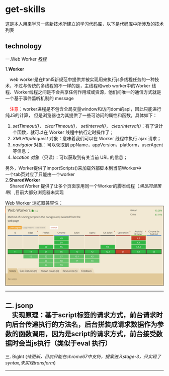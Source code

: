 # get-skills  
这是本人用来学习一些新技术所建立的学习代码库，以下是代码库中所涉及的技术列表

## technology
一.Web Worker *<a href="https://qiutc.me/post/the-multithread-in-javascript-web-worker.html">教程</a>*   

 1.**Worker**  
 
&ensp;&ensp;web worker是在html5新规范中提供并被实现用来执行js多线程任务的一种技术，不过与传统的多线程的不一样的是，主线程和web worker中的Worker
线程、Worker线程之间是不会共享任何作用域或资源，他们间唯一的通信方式就是一个基于事件监听机制的 message  

&ensp;&ensp;<span style="color:red">注意</span>：worker进程是不包含全局变量window和访问dom的api，因此只能进行纯JS的计算，
  但是浏览器也为其提供了一些可访问的属性和函数，具体如下：  
  1.    *setTimeout()*， *clearTimeout()*， *setInterval()*， *clearInterval()*：有了设计个函数，就可以在 Worker 线程中执行定时操作了；
  2.    *XMLHttpRequest* 对象：意味着我们可以在 Worker 线程中执行 ajax 请求；
  3.    *navigator* 对象：可以获取到 ppName，appVersion，platform，userAgent 等信息；
  4.    *location* 对象（只读）：可以获取到有关当前 URL 的信息；
  
  
  另外，Worker提供了importScripts()来加载外部脚本到当前Worker中  
  一个tab页对应了只能由一个worker  
  2.**SharedWorker**  
  &ensp;&ensp;SharedWorker 提供了让多个页面享用同一个Worker的脚本线程（*满足同源策略*）,目前大部分浏览器未实现  
  
  Web Worker 浏览器兼容性：  
  <img src="resources/images/section-webworker-1.png">
  
---------
二. jsonp    
&ensp;&ensp;实现原理：基于script标签的请求方式，前台请求时向后台传递执行的方法名，后台拼装成请求数据作为参数的函数调用，因为是script的请求方式，前台接受数据时会当js执行（类似于eval 执行）
---------
三. BigInt (*待更新，目前只能在chrome67中支持，提案进入stage-3，只实现了syntax,未实现transform*)  

---------
